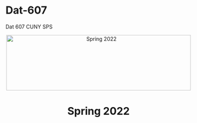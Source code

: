 # Dat-607
Dat 607 CUNY SPS

<p align="center">
    <img width="500" height = "150" src="https://sps.cuny.edu/sites/all/themes/cuny/assets/img/cunysps_2021_2linelogo_spsblue_1.png" alt="Spring 2022">
</p>

<h1 align="center">Spring 2022</h1>